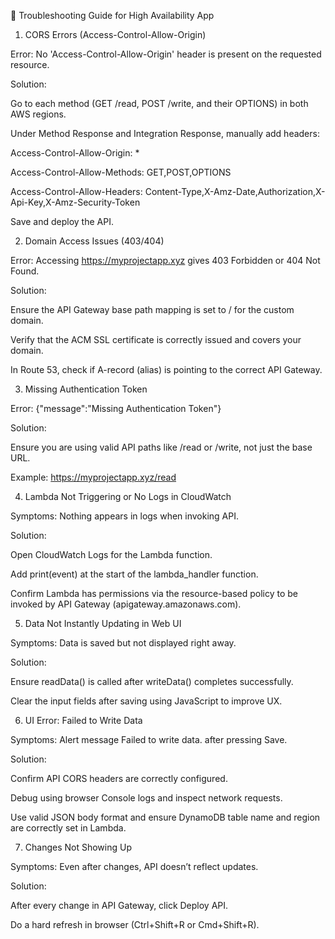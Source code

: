 🧯 Troubleshooting Guide for High Availability App

1. CORS Errors (Access-Control-Allow-Origin)

Error: No 'Access-Control-Allow-Origin' header is present on the requested resource.

Solution:

Go to each method (GET /read, POST /write, and their OPTIONS) in both AWS regions.

Under Method Response and Integration Response, manually add headers:

Access-Control-Allow-Origin: *

Access-Control-Allow-Methods: GET,POST,OPTIONS

Access-Control-Allow-Headers: Content-Type,X-Amz-Date,Authorization,X-Api-Key,X-Amz-Security-Token

Save and deploy the API.

2. Domain Access Issues (403/404)

Error: Accessing https://myprojectapp.xyz gives 403 Forbidden or 404 Not Found.

Solution:

Ensure the API Gateway base path mapping is set to / for the custom domain.

Verify that the ACM SSL certificate is correctly issued and covers your domain.

In Route 53, check if A-record (alias) is pointing to the correct API Gateway.

3. Missing Authentication Token

Error: {"message":"Missing Authentication Token"}

Solution:

Ensure you are using valid API paths like /read or /write, not just the base URL.

Example: https://myprojectapp.xyz/read

4. Lambda Not Triggering or No Logs in CloudWatch

Symptoms: Nothing appears in logs when invoking API.

Solution:

Open CloudWatch Logs for the Lambda function.

Add print(event) at the start of the lambda_handler function.

Confirm Lambda has permissions via the resource-based policy to be invoked by API Gateway (apigateway.amazonaws.com).

5. Data Not Instantly Updating in Web UI

Symptoms: Data is saved but not displayed right away.

Solution:

Ensure readData() is called after writeData() completes successfully.

Clear the input fields after saving using JavaScript to improve UX.

6. UI Error: Failed to Write Data

Symptoms: Alert message Failed to write data. after pressing Save.

Solution:

Confirm API CORS headers are correctly configured.

Debug using browser Console logs and inspect network requests.

Use valid JSON body format and ensure DynamoDB table name and region are correctly set in Lambda.

7. Changes Not Showing Up

Symptoms: Even after changes, API doesn’t reflect updates.

Solution:

After every change in API Gateway, click Deploy API.

Do a hard refresh in browser (Ctrl+Shift+R or Cmd+Shift+R).
